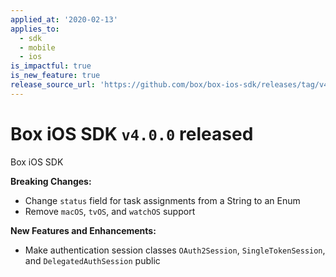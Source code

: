 ```yaml
---
applied_at: '2020-02-13'
applies_to:
  - sdk
  - mobile
  - ios
is_impactful: true
is_new_feature: true
release_source_url: 'https://github.com/box/box-ios-sdk/releases/tag/v4.0.0'
---
```


# Box iOS SDK `v4.0.0` released

Box iOS SDK

**Breaking Changes:**

- Change `status` field for task assignments from a String to an Enum
- Remove `macOS`, `tvOS`, and `watchOS` support

**New Features and Enhancements:**

- Make authentication session classes `OAuth2Session`, `SingleTokenSession`, and `DelegatedAuthSession` public
